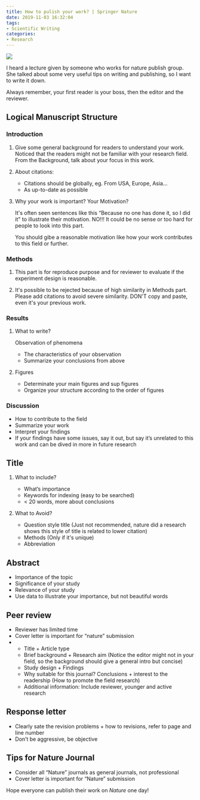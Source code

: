 ```yaml
---
title: How to pulish your work? | Springer Nature
date: 2019-11-03 16:32:04
tags: 
- Scientific Writing
categories: 
- Research
---
```

![](https://www.mediabistro.com/wp-content/uploads/2016/11/springernature-1.jpeg)

I heard a lecture given by someone who works for nature publish group. She talked about some very useful tips on writing and publishing, so I want to write it down.

Always remember, your first reader is your boss, then the editor and the reviewer.

## Logical Manuscript Structure 

### Introduction

1. Give some general background for readers to understand your work. Noticed that the readers might not be familiar with your research field. From the Background, talk about your focus in this work.

2. About citations: 
   - Citations should be globally, eg. From USA, Europe, Asia... 
   - As up-to-date as possible 

3. Why your work is important? Your Motivation?

   It's often seen sentences like this “Because no one has done it, so I did it" to illustrate their motivation. NO!!! It could be no sense or too hard for people to look into this part. 

   You should gibe a reasonable motivation like how your work contributes to this field or further.

### Methods 

1. This part is for reproduce purpose and for reviewer to evaluate if the experiment design is reasonable.

2. It's possible to be rejected because of high similarity in Methods part. Please add citations to avoid severe similarity. DON'T copy and paste, even it's your previous work.

### Results 

1. What to write?

   Observation of phenomena

   - The characteristics of your observation
   - Summarize your conclusions from above 

2. Figures
   - Determinate your main figures and sup figures
   - Organize your structure according to the order of figures 



### Discussion 

- How to contribute to the field 
- Summarize your work 
- Interpret your findings
- If your findings have some issues, say it out, but say it’s unrelated to this work and can be dived in more in future research 



## Title 

1. What to include?
   - What’s importance
   - Keywords for indexing (easy to be searched) 
   - < 20 words, more about conclusions 

2. What to Avoid?
   - Question style title (Just not recommended, nature did a research shows this style of title is related to lower citation)
   - Methods (Only if it's unique)
   - Abbreviation



## Abstract 

- Importance of the topic 
- Significance of your study 
- Relevance of your study 
- Use data to illustrate your importance, but not beautiful words 



## Peer review 

- Reviewer has limited time 
- Cover letter is important for “nature” submission 
- - Title + Article type 
  - Brief background + Research aim (Notice the editor might not in your field, so the background should give a general intro but concise) 
  - Study design + Findings 
  - Why suitable for this journal? Conclusions + interest to the readership (How to promote the field research) 
  - Additional information: Include reviewer, younger and active research 



## Response letter 

- Clearly sate the revision problems + how to revisions, refer to page and line number
- Don’t be aggressive, be objective

## Tips for Nature Journal

- Consider all “Nature” journals as general journals, not professional 
- Cover letter is important for “Nature” submission 

Hope everyone can publish their work on _Nature_ one day!